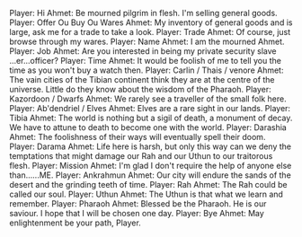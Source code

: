 Player: Hi
Ahmet: Be mourned pilgrim in flesh. I'm selling general goods.
Player: Offer Ou Buy Ou Wares
Ahmet: My inventory of general goods and is large, ask me for a trade to take a look.
Player: Trade
Ahmet: Of course, just browse through my wares.
Player: Name
Ahmet: I am the mourned Ahmet.
Player: Job
Ahmet: Are you interested in being my private security slave ...er...officer?
Player: Time
Ahmet: It would be foolish of me to tell you the time as you won't buy a watch then.
Player: Carlin / Thais / venore
Ahmet: The vain cities of the Tibian continent think they are at the centre of the universe. Little do they know about the wisdom of the Pharaoh.
Player: Kazordoon / Dwarfs
Ahmet: We rarely see a traveller of the small folk here.
Player: Ab'dendriel / Elves
Ahmet: Elves are a rare sight in our lands.
Player: Tibia
Ahmet: The world is nothing but a sigil of death, a monument of decay. We have to attune to death to become one with the world.
Player: Darashia
Ahmet: The foolishness of their ways will eventually spell their doom.
Player: Darama
Ahmet: Life here is harsh, but only this way can we deny the temptations that might damage our Rah and our Uthun to our traitorous flesh.
Player: Mission
Ahmet: I'm glad I don't require the help of anyone else than......ME.
Player: Ankrahmun
Ahmet: Our city will endure the sands of the desert and the grinding teeth of time.
Player: Rah
Ahmet: The Rah could be called our soul.
Player: Uthun
Ahmet: The Uthun is that what we learn and remember.
Player: Pharaoh
Ahmet: Blessed be the Pharaoh. He is our saviour. I hope that I will be chosen one day.
Player: Bye
Ahmet: May enlightenment be your path, Player.